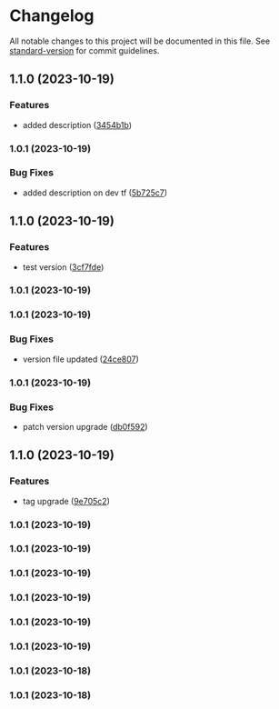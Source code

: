 # Changelog

All notable changes to this project will be documented in this file. See [standard-version](https://github.com/conventional-changelog/standard-version) for commit guidelines.

## 1.1.0 (2023-10-19)


### Features

* added description ([3454b1b](https://github.com/https://github.com/nitya118/LocationTracker.git/commit/3454b1be7c93a36f07180a9446da174cb34c5671))

### 1.0.1 (2023-10-19)


### Bug Fixes

* added description on dev tf ([5b725c7](https://github.com/https://github.com/nitya118/LocationTracker.git/commit/5b725c7d982f954251825543d4d3f0a6297f5690))

## 1.1.0 (2023-10-19)


### Features

* test version ([3cf7fde](https://github.com/https://github.com/nitya118/LocationTracker.git/commit/3cf7fdecf49cb62cefb5f4e6161ca413cece8cb3))

### 1.0.1 (2023-10-19)

### 1.0.1 (2023-10-19)


### Bug Fixes

* version file updated ([24ce807](https://github.com/https://github.com/nitya118/LocationTracker.git/commit/24ce80767da71a8f9ccd0e93d5c266db2a685044))

### 1.0.1 (2023-10-19)


### Bug Fixes

* patch version upgrade ([db0f592](https://github.com/https://github.com/nitya118/LocationTracker.git/commit/db0f5922d71b7d0aa0bfba00efd85ee7db40f68e))

## 1.1.0 (2023-10-19)


### Features

* tag upgrade ([9e705c2](https://github.com/https://github.com/nitya118/LocationTracker.git/commit/9e705c2f86577360396b4710e68dee22a85effc6))

### 1.0.1 (2023-10-19)

### 1.0.1 (2023-10-19)

### 1.0.1 (2023-10-19)

### 1.0.1 (2023-10-19)

### 1.0.1 (2023-10-19)

### 1.0.1 (2023-10-19)

### 1.0.1 (2023-10-18)

### 1.0.1 (2023-10-18)
